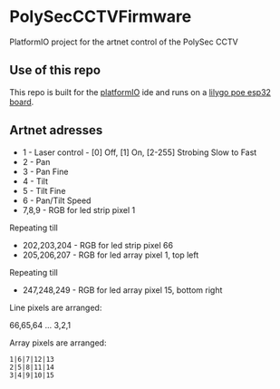 # PolySecCCTVFirmware
PlatformIO project for the artnet control of the PolySec CCTV


## Use of this repo
This repo is built for the [platformIO](https://platformio.org/) ide and runs on a [lilygo poe esp32 board](https://www.tindie.com/products/ttgo/lilygor-ttgo-t-internet-poe-and-downloader-expansi/).


## Artnet adresses
- 1 - Laser control - [0] Off, [1] On, [2-255] Strobing Slow to Fast
- 2 - Pan
- 3 - Pan Fine
- 4 - Tilt
- 5 - Tilt Fine
- 6 - Pan/Tilt Speed
- 7,8,9 - RGB for led strip pixel 1

Repeating till

- 202,203,204 - RGB for led strip pixel 66
- 205,206,207 - RGB for led array pixel 1, top left

Repeating till

- 247,248,249 - RGB for led array pixel 15, bottom right

Line pixels are arranged:

66,65,64 ... 3,2,1

Array pixels are arranged:
```
1|6|7|12|13
2|5|8|11|14
3|4|9|10|15
```
